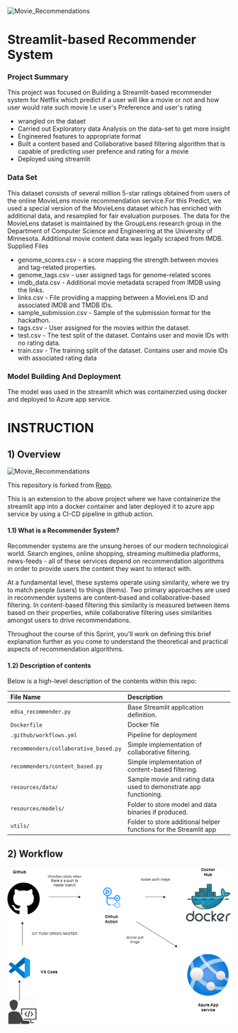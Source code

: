 ![Movie_Recommendations](resources/imgs/Image_header.png)
# Streamlit-based Recommender System
### Project Summary
This project was focused on Building a Streamlit-based recommender system for Netflix which predict if a user will like a movie or not and how user would rate such movie l.e user's Preference and user's rating 
- wrangled on the dataet
- Carried out Exploratory data Analysis on the data-set to get more insight
- Engineered features to appropriate format
- Built a content based and Collaborative based filtering algorithm that is capable of predicting user prefence and rating for a movie 
- Deployed using streamlit  

### Data Set
This dataset consists of several million 5-star ratings obtained from users of the online MovieLens movie recommendation service.For this Predict, we used a special version of the MovieLens dataset which has enriched with additional data, and resampled for fair evaluation purposes.
The data for the MovieLens dataset is maintained by the GroupLens research group in the Department of Computer Science and Engineering at the University of Minnesota. Additional movie content data was legally scraped from IMDB. \
Supplied Files 
- genome_scores.csv - a score mapping the strength between movies and tag-related properties. 
- genome_tags.csv - user assigned tags for genome-related scores 
- imdb_data.csv - Additional movie metadata scraped from IMDB using the links. 
- links.csv - File providing a mapping between a MovieLens ID and associated IMDB and TMDB IDs. 
- sample_submission.csv - Sample of the submission format for the hackathon. 
- tags.csv - User assigned for the movies within the dataset. 
- test.csv - The test split of the dataset. Contains user and movie IDs with no rating data. 
- train.csv - The training split of the dataset. Contains user and movie IDs with associated rating data 

### Model Building And Deployment  
The model was used in the streamlit which was containerzied using docker and deployed to Azure app service.



# INSTRUCTION

## 1) Overview

![Movie_Recommendations](resources/imgs/Image_header.png)

This repository is forked from [Repo](https://github.com/oibude/Netflix-movie-recommendation-system).

This is an extension to the above project where we have containerize the streamlit app into a docker container and later deployed it to azure app service by using a CI-CD pipeline in github action.

#### 1.1) What is a Recommender System?

Recommender systems are the unsung heroes of our modern technological world. Search engines, online shopping, streaming multimedia platforms, news-feeds - all of these services depend on recommendation algorithms in order to provide users the content they want to interact with.

At a fundamental level, these systems operate using similarity, where we try to match people (users) to things (items). Two primary approaches are used in recommender systems are content-based and collaborative-based filtering.  In content-based filtering this similarity is measured between items based on their properties, while collaborative filtering uses similarities amongst users to drive recommendations.

Throughout the course of this Sprint, you'll work on defining this brief explanation further as you come to understand the theoretical and practical aspects of recommendation algorithms.     

#### 1.2) Description of contents

Below is a high-level description of the contents within this repo:

| File Name                             | Description                                                       |
| :---------------------                | :--------------------                                             |
| `edsa_recommender.py`                 | Base Streamlit application definition.                            |
| `Dockerfile`                          | Docker file                                                       |
| `.github/workflows.yml`               | Pipeline for deployment                                           |
| `recommenders/collaborative_based.py` | Simple implementation of collaborative filtering.                 |
| `recommenders/content_based.py`       | Simple implementation of content-based filtering.                 |
| `resources/data/`                     | Sample movie and rating data used to demonstrate app functioning. |
| `resources/models/`                   | Folder to store model and data binaries if produced.              |
| `utils/`                              | Folder to store additional helper functions for the Streamlit app |

## 2) Workflow

![Workflow](resources/imgs/mlflow.drawio.png)


